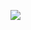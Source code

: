 ![](https://media3.giphy.com/media/v1.Y2lkPTc5MGI3NjExMGhibGExcjI1c2hjZzZjdzNyeGM4ZG9jZ3VlbXFoaXA0ZWV6OGY4YiZlcD12MV9pbnRlcm5hbF9naWZfYnlfaWQmY3Q9Zw/bLXb6DKJAWcZ64MjjH/giphy.gif)
